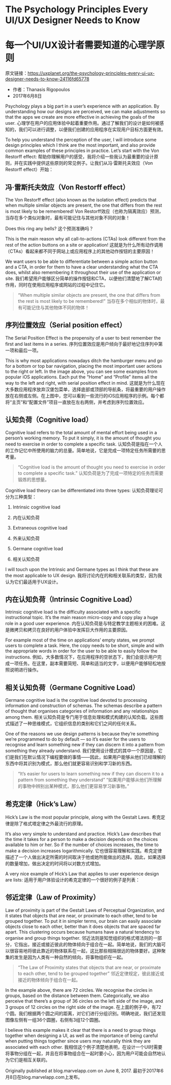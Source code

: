 
# The Psychology Principles Every UI/UX Designer Needs to Know

# 每一个UI/UX设计者需要知道的心理学原则

原文链接：https://uxplanet.org/the-psychology-principles-every-ui-ux-designer-needs-to-know-24116fd65778
- 作者：Thanasis Rigopoulos
- 2017年6月8日

Psychology plays a big part in a user’s experience with an application. By understanding how our designs are perceived, we can make adjustments so that the apps we create are more effective in achieving the goals of the user.
心理学在用户的应用体验中起着重要作用。通过了解我们的设计是如何被感知的，我们可以进行调整，以便我们创建的应用程序在实现用户目标方面更有效。

To help you understand the perception of the user, I will introduce some design principles which I think are the most important, and also provide common examples of these principles in practice. Let’s start with the Von Restorff effect:
帮助你理解用户的感受，我将介绍一些我认为最重要的设计原则，并在实践中提供这些原则的常见例子。让我们从冯·雷斯托夫效应（Von Restorff effect）开始：



## 冯·雷斯托夫效应（Von Restorff effect）

The Von Restorff effect (also known as the isolation effect) predicts that when multiple similar objects are present, the one that differs from the rest is most likely to be remembered!
Von Restorff效应（也称为隔离效应）预测，当存在多个类似对象时，最有可能记住与其他对象不同的对象！

Does this ring any bells?
这个预测准确吗？

This is the main reason why all call-to-actions (CTAs) look different from the rest of the action buttons on a site or application!
这就是为什么所有动作调用（CTAs）看起来都不同于网站上或应用程序上的其他动作按钮的主要原因！

We want users to be able to differentiate between a simple action button and a CTA, in order for them to have a clear understanding what the CTA does, whilst also remembering it throughout their use of the application or site.
我们希望用户能够区分简单的操作按钮和CTA，以便他们清楚地了解CTA的作用，同时在使用应用程序或网站的过程中记住它。

>“When multiple similar objects are present, the one that differs from the rest is most likely to be remembered!”
> 当存在多个相似的物体时，最有可能记住与其他物体不同的物体！
>



## 序列位置效应（Serial position effect）

The Serial Position Effect is the propensity of a user to best remember the first and last items in a series.
序列位置效应是用户倾向于最好地记住序列中第一项和最后一项。


This is why most applications nowadays ditch the hamburger menu and go for a bottom or top bar navigation, placing the most important user actions to the right or left. In the image above, you can see some examples from popular iOS applications. Each put the “Home” and “Profile” items all the way to the left and right, with serial position effect in mind.
这就是为什么现在大多数应用程序放弃汉堡包菜单，选择底部或顶部的导航条，将最重要的用户操作放在右侧或左侧。在上图中，您可以看到一些流行的iOS应用程序的示例。每个都将“主页”和“配置文件”项目一直放在左右两侧，并考虑到序列位置效应。



## 认知负荷（Cognitive load）

Cognitive load refers to the total amount of mental effort being used in a person’s working memory. To put it simply, it is the amount of thought you need to exercise in order to complete a specific task.
认知负荷是指在一个人的工作记忆中所使用的脑力的总量。简单地说，它是完成一项特定任务所需要的思考量。

>“Cognitive load is the amount of thought you need to exercise in order to complete a specific task.”
> 认知负荷是为了完成一项特定的任务而需要锻炼的思想量。
> 

Cognitive load theory can be differentiated into three types:
认知负荷理论可分为三种类型：

1. Intrinsic cognitive load
1. 内在认知负荷

2. Extraneous cognitive load
2. 外来认知负荷

3. Germane cognitive load
3. 相关认知负荷

I will touch upon the Intrinsic and Germane types as I think that these are the most applicable to UX design.
我将讨论内在的和相关联系的类型，因为我认为它们最适用于UX设计。



## 内在认知负荷（Intrinsic Cognitive Load）

Intrinsic cognitive load is the difficulty associated with a specific instructional topic. It’s the main reason micro-copy and copy play a huge role in a good user experience.
内在认知负荷是与特定教学主题相关的困难。这是微拷贝和拷贝在良好的用户体验中发挥巨大作用的主要原因。

For example most of the time on applications’ empty states, we prompt users to complete a task. Here, the copy needs to be short, simple and with the appropriate words in order for the user to be able to easily follow the instructions.
例如，大多数情况下，在应用程序的空状态下，我们会提示用户完成一项任务。在这里，副本需要简短、简单和适当的文字，以便用户能够轻松地按照说明进行操作。



## 相关认知负荷（Germane Cognitive Load）

Germane cognitive load is the cognitive load devoted to processing information and construction of schemas. The schemas describe a pattern of thought that organises categories of information and any relationships among them.
相关认知负荷是专门用于信息处理和模式构建的认知负载。这些图式描述了一种思维模式，它组织信息的类别和它们之间的任何关系。

One of the reasons we use design patterns is because they’re something we’re programmed to do by default — so it’s easier for the users to recognise and learn something new if they can discern it into a pattern from something they already understand.
我们使用设计模式的其中一个原因是，它们是我们在默认情况下编程要做的事情——因此，如果用户能够从他们已经理解的东西中将其识别为模式，那么他们就更容易识别和学习新的东西。

> “It’s easier for users to learn something new if they can discern it to a pattern from something they understand”
> “如果用户能够从他们所理解的事物中辨别出某种模式，那么他们更容易学习新事物。”



## 希克定律（Hick’s Law）

Hick’s Law is the most popular principle, along with the Gestalt Laws.
希克定律是除了格式塔定律之外最流行的原理。

It’s also very simple to understand and practice. Hick’s Law describes that the time it takes for a person to make a decision depends on the choices available to him or her. So if the number of choices increases, the time to make a decision increases logarithmically.
它也很容易理解和实践。希克定律描述了一个人做出决定所需的时间取决于他或她所能做出的选择。因此，如果选择的数量增加，做出决定的时间将以对数方式增加。

A very nice example of Hick’s Law that applies to user experience design are lists:
适用于用户体验设计的希克定律的一个很好的例子是列表：




## 邻近定律（Law of Proximity）

Law of proximity is part of the Gestalt Laws of Perceptual Organization, and it states that objects that are near, or proximate to each other, tend to be grouped together. To put it in simpler terms, our brain can easily associate objects close to each other, better than it does objects that are spaced far apart. This clustering occurs because humans have a natural tendency to organise and group things together.
邻近法则是知觉组织的格式塔法则的一部分，它指出，接近或接近彼此的物体倾向于组合在一起。简单地说，我们的大脑可以很容易地将彼此靠近的物体联系在一起，这比那些相隔很远的物体要好。这种聚集的发生是因为人类有一种自然的倾向，将事物组织在一起。

> “The Law of Proximity states that objects that are near, or proximate to each other, tend to be grouped together”
> 邻近定律规定，彼此接近或接近的物体倾向于组合在一起。
> 

In the example above, there are 72 circles. We recognise the circles in groups, based on the distance between them. Categorically, we also perceive that there’s a group of 36 circles on the left side of the image, and 3 groups of 12 circles on the right side of the image.
在上面的例子中，有72个圆。我们根据两个圆之间的距离，对它们进行分组识别。明确地说，我们还发现图像左侧有一组36个圆圈，右侧有3组12个圆圈。


I believe this example makes it clear that there is a need to group things together when designing a UI, as well as the importance of being careful when putting things together since users may naturally think they are associated with each other.
我相信这个例子清楚地表明，在设计一个UI时需要将事物分组在一起，并且在将事物组合在一起时要小心，因为用户可能会自然地认为它们是相互关联的。


Originally published at blog.marvelapp.com on June 8, 2017.
最初于2017年6月8日在blog.marvelapp.com上发布。